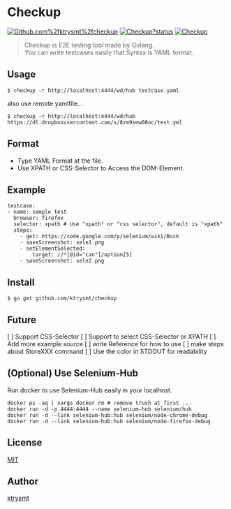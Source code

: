 # Checkup

<a class="repo-badge" href="https://badge.fury.io/for/go/github.com/ktrysmt/checkup"><img src="https://badge.fury.io/go/github.com%2Fktrysmt%2Fcheckup.svg" alt="Github.com%2fktrysmt%2fcheckup"></a>
<a class="repo-badge" href="https://godoc.org/github.com/ktrysmt/checkup"><img src="https://godoc.org/github.com/ktrysmt/checkup?status.svg" alt="Checkup?status"></a>
<a class="repo-badge" href="https://goreportcard.com/report/github.com/ktrysmt/checkup"><img src="https://goreportcard.com/badge/github.com/ktrysmt/checkup" alt="Checkup"></a>

> Checkup is E2E testing tool made by Golang.  
> You can write testcases easily that Syntax is YAML format.

## Usage

```
$ checkup -r http://localhost:4444/wd/hub testcase.yaml
```

also use remote yamlfile...
 
```
$ checkup -r http://localhost:4444/wd/hub https://dl.dropboxusercontent.com/s/8zm9smw00oc/test.yml
```

## Format

- Type YAML Format at the file.
- Use XPATH or CSS-Selector to Access the DOM-Element.

## Example

```
testcase:
- name: sample test
  browser: firefox
  selector: xpath # Use "xpath" or "css selector", default is "xpath"
  steps:
    - get: https://code.google.com/p/selenium/wiki/Buck
    - saveScreenshot: sele1.png
    - setElementSelected: 
        target: //*[@id="can"]/option[5]
    - saveScreenshot: sele2.png
```
 
## Install

```
$ go get github.com/ktrysmt/checkup
```

## Future

[ ] Support CSS-Selector
[ ] Support to select CSS-Selector or XPATH
[ ] Add more example source
[ ] write Reference for how to use
[ ] make steps about StoreXXX command
[ ] Use the color in STDOUT for readability

## (Optional) Use Selenium-Hub

Run docker to use Selenium-Hub easily in your localhost.

```
docker ps -aq | xargs docker rm # remove trush at first ...
docker run -d -p 4444:4444 --name selenium-hub selenium/hub
docker run -d --link selenium-hub:hub selenium/node-chrome-debug
docker run -d --link selenium-hub:hub selenium/node-firefox-debug
```

## License

[MIT](./LICENSE)

## Author

[ktrysmt](https://github.com/ktrysmt)

